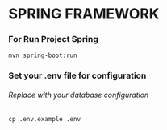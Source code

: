 # SPRING FRAMEWORK

### For Run Project Spring

```
mvn spring-boot:run
```

### Set your .env file for configuration
###### Replace with your database configuration

```
cp .env.example .env
```
